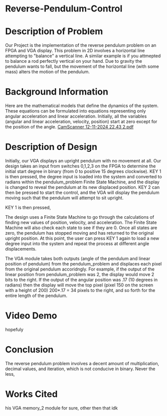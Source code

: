  # Reverse-Pendulum-Control

# Description of Problem
Our Project is the implementation of the reverse pendulum problem on an FPGA and VGA display. This problem in 2D involves a horizontal line attempting to "balance" a vertical line. A similar example is if you attmepted to balance a rod perfectly vertical on your hand. Due to gravity the pendulum wants to fall, but the movement of the horizontal line (with some mass) alters the motion of the pendulum. 

# Background Information 

Here are the mathematical models that define the dynamics of the system. These equations can be formulated into equations representing only angular acceleration and linear acceleration. Initially, all the variables (angular and linear acceleration, velocity, position) start at zero except for the position of the angle. 
[CamScanner 12-11-2024 22.43 2.pdf](https://github.com/user-attachments/files/18105222/CamScanner.12-11-2024.22.43.2.pdf)

# Description of Design 
Initially, our VGA displays an upright pendulum with no movement at all. Our design takes an input from switches 0,1,2,3 on the FPGA to determine the initial start degree in binary (from 0 to positive 15 degrees clockwise). KEY 1 is then pressed, the degree input is loaded into the system and converted to radians within the pendulum_problem Finite State Machine, and the display is changed to reveal the pendulum at its new displaced position. KEY 2 can then be pressed to start the control, and the VGA will display the pendulum moving such that the pendulum will attempt to sit upright. 

KEY 1 is then pressed, 

The design uses a Finite State Machine to go through the calculations of finding new values of position, velocity, and acceleration. The Finite State Machine will also check each state to see if they are 0. Once all states are zero, the pendulum has stopped moving and has returned to the original upright position. At this point, the user can press KEY 1 again to load a new degree input into the system and repeat the process at different angle displacements. 

The VGA module takes both outputs (angle of the pendulum and linear position of pendulum) from the pendulum_problem and displaces each pixel from the original pendulum accoridngly. For example, if the output of the linear position from pendulum_problem was 2, the display would move 2 bits to the right. If the output of the angular position was .17 (10 degrees in radians) then the display will move the top pixel (pixel 150 on the screen with a height of 200) 200*.17 = 34 pixels to the right, and so forth for the entire length of the pendulum. 


# Video Demo 
hopefuly 
# Conclusion 
The reverse pendulum problem involves a decent amount of multiplication, decimal values, and iteration, which is not conducive in binary. Never the less, 
# Works Cited 
his VGA memory_2 module for sure, other then that idk 


